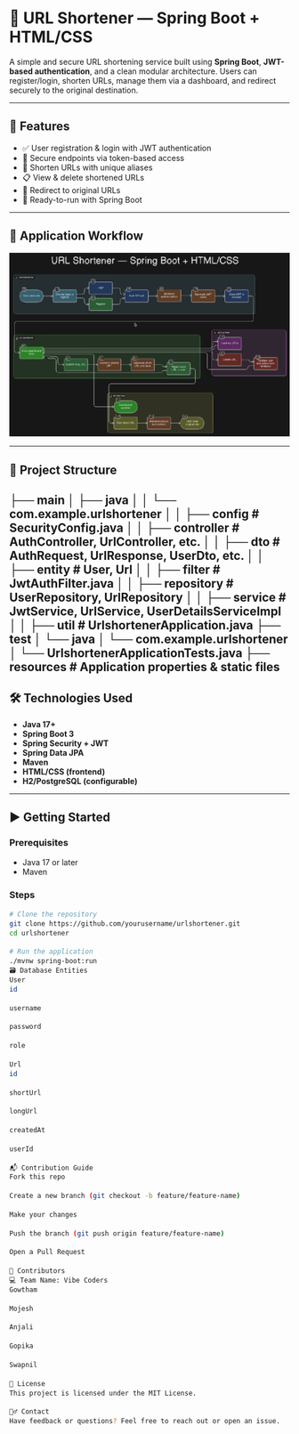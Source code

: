# 🔗 URL Shortener — Spring Boot + HTML/CSS

A simple and secure URL shortening service built using **Spring Boot**, **JWT-based authentication**, and a clean modular architecture. Users can register/login, shorten URLs, manage them via a dashboard, and redirect securely to the original destination.

---

## 📌 Features

- ✅ User registration & login with JWT authentication  
- 🔐 Secure endpoints via token-based access  
- 🔗 Shorten URLs with unique aliases  
- 📋 View & delete shortened URLs  
- 🚀 Redirect to original URLs  
- 🧪 Ready-to-run with Spring Boot  

---

## 🧭 Application Workflow

![URL Shortener Diagram](ProjectWorkfow.png)

---

## 📁 Project Structure

├── main
│ ├── java
│ │ └── com.example.urlshortener
│ │ ├── config # SecurityConfig.java
│ │ ├── controller # AuthController, UrlController, etc.
│ │ ├── dto # AuthRequest, UrlResponse, UserDto, etc.
│ │ ├── entity # User, Url
│ │ ├── filter # JwtAuthFilter.java
│ │ ├── repository # UserRepository, UrlRepository
│ │ ├── service # JwtService, UrlService, UserDetailsServiceImpl
│ │ ├── util # UrlshortenerApplication.java
├── test
│ └── java
│ └── com.example.urlshortener
│ └── UrlshortenerApplicationTests.java
├── resources # Application properties & static files
---

## 🛠️ Technologies Used

- **Java 17+**  
- **Spring Boot 3**  
- **Spring Security + JWT**  
- **Spring Data JPA**  
- **Maven**  
- **HTML/CSS (frontend)**  
- **H2/PostgreSQL (configurable)**  

---

## ▶️ Getting Started

### Prerequisites
- Java 17 or later
- Maven

### Steps

```bash
# Clone the repository
git clone https://github.com/yourusername/urlshortener.git
cd urlshortener

# Run the application
./mvnw spring-boot:run
🗃️ Database Entities
User
id

username

password

role

Url
id

shortUrl

longUrl

createdAt

userId

📬 Contribution Guide
Fork this repo

Create a new branch (git checkout -b feature/feature-name)

Make your changes

Push the branch (git push origin feature/feature-name)

Open a Pull Request

👥 Contributors
💻 Team Name: Vibe Coders
Gowtham

Mojesh

Anjali

Gopika

Swapnil

📄 License
This project is licensed under the MIT License.

🙋‍♂️ Contact
Have feedback or questions? Feel free to reach out or open an issue.
